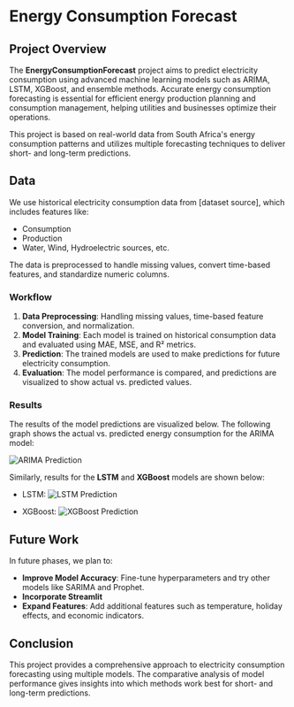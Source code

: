 # Energy Consumption Forecast

## Project Overview
The **EnergyConsumptionForecast** project aims to predict electricity consumption using advanced machine learning models such as ARIMA, LSTM, XGBoost, and ensemble methods. Accurate energy consumption forecasting is essential for efficient energy production planning and consumption management, helping utilities and businesses optimize their operations.

This project is based on real-world data from South Africa's energy consumption patterns and utilizes multiple forecasting techniques to deliver short- and long-term predictions.

## Data
We use historical electricity consumption data from [dataset source], which includes features like:
- Consumption
- Production
- Water, Wind, Hydroelectric sources, etc.

The data is preprocessed to handle missing values, convert time-based features, and standardize numeric columns.

### Workflow
1. **Data Preprocessing**: Handling missing values, time-based feature conversion, and normalization.
2. **Model Training**: Each model is trained on historical consumption data and evaluated using MAE, MSE, and R² metrics.
3. **Prediction**: The trained models are used to make predictions for future electricity consumption.
4. **Evaluation**: The model performance is compared, and predictions are visualized to show actual vs. predicted values.

### Results
The results of the model predictions are visualized below. The following graph shows the actual vs. predicted energy consumption for the ARIMA model:

![ARIMA Prediction](path_to_arima_graph.png)

Similarly, results for the **LSTM** and **XGBoost** models are shown below:

- LSTM:
![LSTM Prediction](path_to_lstm_graph.png)

- XGBoost:
![XGBoost Prediction](path_to_xgboost_graph.png)

## Future Work
In future phases, we plan to:
- **Improve Model Accuracy**: Fine-tune hyperparameters and try other models like SARIMA and Prophet.
- **Incorporate Streamlit**
- **Expand Features**: Add additional features such as temperature, holiday effects, and economic indicators.

## Conclusion
This project provides a comprehensive approach to electricity consumption forecasting using multiple models. The comparative analysis of model performance gives insights into which methods work best for short- and long-term predictions.
